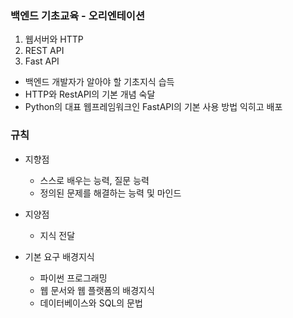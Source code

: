 ### 백엔드 기초교육 - 오리엔테이션

1. 웹서버와 HTTP
2. REST API
3. Fast API

- 백엔드 개발자가 알아야 할 기초지식 습득
- HTTP와 RestAPI의 기본 개념 숙달
- Python의 대표 웹프레임워크인 FastAPI의 기본 사용 방법 익히고 배포

### 규칙

- 지향점
    - 스스로 배우는 능력, 질문 능력
    - 정의된 문제를 해결하는 능력 및 마인드

- 지양점
    - 지식 전달

- 기본 요구 배경지식
    - 파이썬 프로그래밍
    - 웹 문서와 웹 플랫폼의 배경지식
    - 데이터베이스와 SQL의 문법
